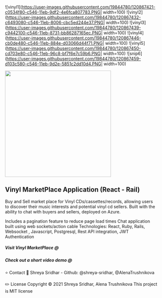 ![vinyl1](https://user-images.githubusercontent.com/19844780/120867421-c0534f80-c546-11eb-9df2-4e6fca807783.PNG| width=100)
![vinyl2](https://user-images.githubusercontent.com/19844780/120867432-c6493080-c546-11eb-8006-cbc5ed244e37.PNG| width=100)
![vinyl3](https://user-images.githubusercontent.com/19844780/120867439-c9442100-c546-11eb-8731-bb86287165ec.PNG| width=100)
![vinyl4](https://user-images.githubusercontent.com/19844780/120867446-cb0de480-c546-11eb-884e-d03066d44f71.PNG| width=100)
![vinyl5](https://user-images.githubusercontent.com/19844780/120867450-cd703e80-c546-11eb-96c8-bf7f6e7c59b6.PNG| width=100)
![snip6](https://user-images.githubusercontent.com/19844780/120867459-d103c580-c546-11eb-9d2e-5851c2dd10d4.PNG| width=100)

<img src="https://user-images.githubusercontent.com/19844780/120867421-c0534f80-c546-11eb-9df2-4e6fca807783.PNG" width="350">

## Vinyl MarketPlace Application (React - Rail)

Buy and Sell market place for Vinyl CDs/cassettes/records, allowing users to discover their music interests and potential vinyl cd sellers. Built with the ability to chat with buyers and sellers, deployed on Azure.

Includes a pagination feature to reduce page load times
Chat application built using web sockets/action cable
Technologies: React, Ruby, Rails, Websocket , Javascript, Postgresql, Rest API integration, JWT Authentication

##### Visit Vinyl MarketPlace @ 
##### Check out a short video demo @ 


⭐ Contact 👤 Shreya Sridhar - Github: @shreya-sridhar, @AlenaTrushnikova

✏️ License Copyright © 2021 Shreya Sridhar, Alena Trushnikova
This project is MIT license
